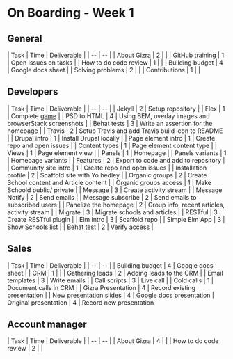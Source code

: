 # On Boarding - Week 1


## General

| Task | Time | Deliverable |
| -- | -- |
| About Gizra | 2 | |
| GitHub training | 1 | Open issues on tasks |
| How to do code review | 1 | |
| Building budget | 4 | Google docs sheet |
| Solving problems | 2 |  |
| Contributions | 1 |  |

## Developers

| Task | Time | Deliverable |
| -- | -- |
| Jekyll | 2 | Setup repository |
| Flex | 1 | Complete [game](http://flexboxfroggy.com/) |
| PSD to HTML | 4 | Using BEM, overlay images and browserStack screenshots |
| Behat tests | 3 | Write an assertion for the homepage |
| Travis | 2 | Setup Travis and add Travis build icon to README |
| Drupal intro | 1 | Install Drupal locally |
| Page element intro | 1 | Create repo and open issues |
| Content types | 1 | Page element content type |
| Views | 1 | Page element view |
| Panels | 1 | Homepage |
| Panels variants | 1 | Homepage variants |
| Features | 2 | Export to code and add to repository |
| Community site intro | 1 | Create repo and open issues |
| Installation profile | 2 | Scaffold site with Yo hedley |
| Organic groups | 2 | Create School content and Article content |
| Organic groups access | 1 | Make Schoold public/ private |
| Message | 3 | Create activity stream |
| Message Notify | 2 | Send emails |
| Message subscribe | 2 | Send emails to subscribed users |
| Panelize the homepage | 2 | Group info, recent articles, activity stream |
| Migrate | 3 | Migrate schools and articles |
| RESTful | 3 | Create RESTful plugin |
| Elm intro | 3 | Scaffold repo |
| Simple Elm App | 3 | Show Schools list |
| Behat test | 2 | Verify access |




## Sales

| Task | Time | Deliverable |
| -- | -- |
| Building budget | 4 | Google docs sheet |
| CRM | 1 |  |
| Gathering leads | 2 | Adding leads to the CRM |
| Email templates | 3 | Write emails |
| Call scripts | 3 | Live call |
| Cold calls | 1 | Document calls in CRM |
| Gizra Presentation | 4 | Record existing presentation |
| New presentation slides | 4 |  Google docs presentation
| Original presentation | 4 |  Record new presentation


## Account manager

| Task | Time | Deliverable |
| -- | -- |
| About Gizra | 4 | |
| How to do code review | 2 | |
